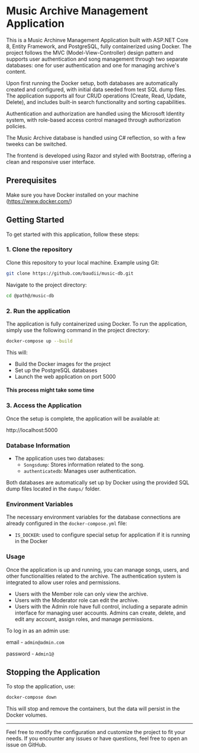 # Music Archive Management Application

This is a Music Archinve Management Application built with ASP.NET Core 8, Entity Framework, and PostgreSQL, fully containerized using Docker. The project follows the MVC (Model-View-Controller) design pattern and supports user authentication and song management through two separate databases: one for user authentication and one for managing archive's content.

Upon first running the Docker setup, both databases are automatically created and configured, with initial data seeded from test SQL dump files. The application supports all four CRUD operations (Create, Read, Update, Delete), and includes built-in search functionality and sorting capabilities.

Authentication and authorization are handled using the Microsoft Identity system, with role-based access control managed through authorization policies. 

The Music Archive database is handled using C# reflection, so with a few tweeks can be switched.

The frontend is developed using Razor and styled with Bootstrap, offering a clean and responsive user interface.


## Prerequisites

Make sure you have Docker installed on your machine (https://www.docker.com/)

## Getting Started

To get started with this application, follow these steps:

### 1. Clone the repository

Clone this repository to your local machine. Example using Git:

```bash
git clone https://github.com/baudii/music-db.git
```

Navigate to the project directory:

```bash
cd @path@/music-db
```

### 2. Run the application

The application is fully containerized using Docker. To run the application, simply use the following command in the project directory:

```bash
docker-compose up --build
```

This will:
- Build the Docker images for the project
- Set up the PostgreSQL databases
- Launch the web application on port 5000

#### This process might take some time

### 3. Access the Application

Once the setup is complete, the application will be available at:

http://localhost:5000

### Database Information

- The application uses two databases:
  - `Songsdump`: Stores information related to the song.
  - `authenticatedb`: Manages user authentication.
  
Both databases are automatically set up by Docker using the provided SQL dump files located in the `dumps/` folder.

### Environment Variables

The necessary environment variables for the database connections are already configured in the `docker-compose.yml` file:
- `IS_DOCKER`: used to configure special setup for application if it is running in the Docker

### Usage

Once the application is up and running, you can manage songs, users, and other functionalities related to the archive. The authentication system is integrated to allow user roles and permissions.

- Users with the Member role can only view the archive.
- Users with the Moderator role can edit the archive.
- Users with the Admin role have full control, including a separate admin interface for managing user accounts. Admins can create, delete, and edit any account, assign roles, and manage permissions.

To log in as an admin use:

email - `admin@admin.com`

password - `Admin1@`

## Stopping the Application

To stop the application, use:

```bash
docker-compose down
```

This will stop and remove the containers, but the data will persist in the Docker volumes.

---

Feel free to modify the configuration and customize the project to fit your needs. If you encounter any issues or have questions, feel free to open an issue on GitHub.
